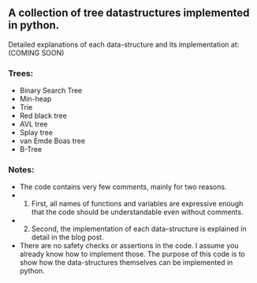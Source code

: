 ## A collection of tree datastructures implemented in python.

Detailed explanations of each data-structure and its implementation at: (COMING SOON)


### Trees:

- Binary Search Tree
- Min-heap
- Trie
- Red black tree
- AVL tree
- Splay tree
- van Emde Boas tree
- B-Tree


### Notes:

- The code contains very few comments, mainly for two reasons. 
- 1. First, all names of functions and variables are expressive enough that the code should be understandable even without comments. 
- 2. Second, the implementation of each data-structure is explained in detail in the blog post.
- There are no safety checks or assertions in the code. I assume you already know how to implement those. The purpose of this code is to show how the data-structures themselves can be implemented in python.
